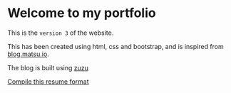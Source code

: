# Welcome to my portfolio  

This is the `version 3` of the website.

This has been created using html, css and bootstrap, and is inspired from [blog.matsu.io](https://blog.matsu.io/about).

The blog is built using [zuzu](https://github.com/codebotx/zuzu)

[Compile this resume format](https://github.com/codebotx/resume-latex-deedy/)
